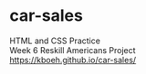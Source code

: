 # car-sales
HTML and CSS Practice <br>
Week 6 Reskill Americans Project <br>
https://kboeh.github.io/car-sales/
